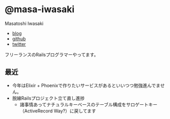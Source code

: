 # @masa-iwasaki

Masatoshi Iwasaki

- [blog](http://blog.sleeprand1year.net/)
- [github](https://github.com/masa-iwasaki)
- [twitter](https://twitter.com/masa_iwasaki)

フリーランスのRailsプログラマーやってます。

## 最近

- 今年はElixir + Phoenixで作りたいサービスがあるといいつつ勉強進んでません。
- 脱線Railsプロジェクト立て直し進捗
  - 諸事情あってナチュラルキーベースのテーブル構成をサロゲートキー（ActiveRecord Way?）に戻してます
